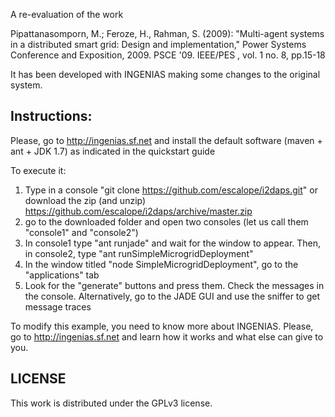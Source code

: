 A re-evaluation of the work

Pipattanasomporn, M.; Feroze, H., Rahman, S. (2009): "Multi-agent systems in a distributed smart grid: Design and implementation," Power Systems Conference and Exposition, 2009. PSCE '09. IEEE/PES , vol. 1 no. 8, pp.15-18

It has been developed with INGENIAS making some changes to the original system. 

Instructions:
-----------
Please, go to http://ingenias.sf.net and install the default software (maven + ant + JDK 1.7) as indicated in the quickstart guide

To execute it: 
1. Type in a console "git clone https://github.com/escalope/i2daps.git" or download the zip (and unzip) https://github.com/escalope/i2daps/archive/master.zip
2. go to the downloaded folder and open two consoles (let us call them "console1" and "console2")
3. In console1 type "ant runjade" and wait for the window to appear. Then,  in console2, type "ant runSimpleMicrogridDeployment"
4. In the window titled "node SimpleMicrogridDeployment", go to the "applications" tab
5. Look for the "generate" buttons and press them. Check the messages in the console. Alternatively, go to the JADE GUI and use the sniffer to get message traces

To modify this example, you need to know more about INGENIAS. Please, go to http://ingenias.sf.net and learn how it works and what else can give to you.

LICENSE
------

This work is distributed under the GPLv3 license.


